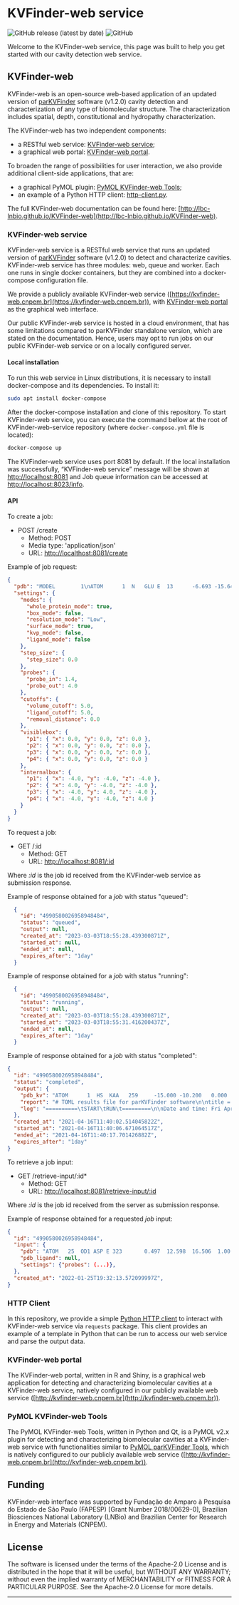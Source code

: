 # KVFinder-web service

![GitHub release (latest by date)](https://img.shields.io/github/v/release/LBC-LNBio/KVFinder-web-service?color=informational)
![GitHub](https://img.shields.io/github/license/LBC-LNBio/KVFinder-web-service)

Welcome to the KVFinder-web service, this page was built to help you get started with our cavity detection web service.

## KVFinder-web

KVFinder-web is an open-source web-based application of an updated version of [parKVFinder](https://github.com/LBC-LNBio/parKVFinder) software (v1.2.0) cavity detection and characterization of any type of biomolecular structure. The characterization includes spatial, depth, constitutional and hydropathy characterization.

The KVFinder-web has two independent components:

- a RESTful web service: [KVFinder-web service](https://github.com/LBC-LNBio/KVFinder-web-service);
- a graphical web portal: [KVFinder-web portal](https://github.com/LBC-LNBio/KVFinder-web-portal).

To broaden the range of possibilities for user interaction, we also provide additional client-side applications, that are:

- a graphical PyMOL plugin: [PyMOL KVFinder-web Tools](https://github.com/LBC-LNBio/PyMOL-KVFinder-web-Tools);
- an example of a Python HTTP client: [http-client.py](https://github.com/LBC-LNBio/KVFinder-web-service/blob/master/http_client.py).

The full KVFinder-web documentation can be found here: [http://lbc-lnbio.github.io/KVFinder-web](http://lbc-lnbio.github.io/KVFinder-web).

### KVFinder-web service

KVFinder-web service is a RESTful web service that runs an updated version of [parKVFinder](https://github.com/LBC-LNBio/parKVFinder) software (v1.2.0) to detect and characterize cavities. KVFinder-web service has three modules: web, queue and worker. Each one runs in single docker containers, but they are combined into a docker-compose configuration file.

We provide a publicly available KVFinder-web service ([https://kvfinder-web.cnpem.br](https://kvfinder-web.cnpem.br)), with [KVFinder-web portal](https://github.com/LBC-LNBio/KVFinder-web-portal) as the graphical web interface.

Our public KVFinder-web service is hosted in a cloud environment, that has some limitations compared to parKVFinder standalone version, which are stated on the documentation. Hence, users may opt to run jobs on our public KVFinder-web service or on a locally configured server.

#### Local installation

To run this web service in Linux distributions, it is necessary to install docker-compose and its dependencies. To install it:

```bash
sudo apt install docker-compose
```

After the docker-compose installation and clone of this repository. To start KVFinder-web service, you can execute the command bellow at the root of KVFinder-web-service repository (where `docker-compose.yml` file is located):

```bash
docker-compose up
```

The KVFinder-web service uses port 8081 by default. If the local installation was successfully, “KVFinder-web service” message will be shown at [http://localhost:8081](http://localhost:8081) and Job queue information can be accessed at [http://localhost:8023/info](http://localhost:8023/info).

#### API

To create a job:

- POST /create
  - Method: POST
  - Media type: 'application/json'
  - URL: [http://localthost:8081/create](http://localthost:8081/create)

Example of job request:

```json
{
  "pdb": "MODEL        1\nATOM      1  N   GLU E  13      -6.693 -15.642 -14.858  1.00100.00           N  \n(...)\nEND\n",
  "settings": {
    "modes": {
      "whole_protein_mode": true,
      "box_mode": false,
      "resolution_mode": "Low",
      "surface_mode": true,
      "kvp_mode": false,
      "ligand_mode": false
    },
    "step_size": {
      "step_size": 0.0
    },
    "probes": {
      "probe_in": 1.4,
      "probe_out": 4.0
    },
    "cutoffs": {
      "volume_cutoff": 5.0,
      "ligand_cutoff": 5.0,
      "removal_distance": 0.0
    },
    "visiblebox": {
      "p1": { "x": 0.0, "y": 0.0, "z": 0.0 },
      "p2": { "x": 0.0, "y": 0.0, "z": 0.0 },
      "p3": { "x": 0.0, "y": 0.0, "z": 0.0 },
      "p4": { "x": 0.0, "y": 0.0, "z": 0.0 }
    },
    "internalbox": {
      "p1": { "x": -4.0, "y": -4.0, "z": -4.0 },
      "p2": { "x": 4.0, "y": -4.0, "z": -4.0 },
      "p3": { "x": -4.0, "y": 4.0, "z": -4.0 },
      "p4": { "x": -4.0, "y": -4.0, "z": 4.0 }
    }
  }
}
```

To request a job:

- GET /:id
  - Method: GET
  - URL: [http://localhost:8081/:id](http://localhost:8081/:id)

Where *:id* is the job id received from the KVFinder-web service as submission response.

Example of response obtained for a *job* with status "queued":

```json
  {
    "id": "4990580026958948484",
    "status": "queued",
    "output": null,
    "created_at": "2023-03-03T18:55:28.439300871Z",
    "started_at": null,
    "ended_at": null,
    "expires_after": "1day"
  }
```

Example of response obtained for a *job* with status "running":

```json
  {
    "id": "4990580026958948484",  
    "status": "running",  
    "output": null,  
    "created_at": "2023-03-03T18:55:28.439300871Z",  
    "started_at": "2023-03-03T18:55:31.416200437Z",    
    "ended_at": null,  
    "expires_after": "1day"
  }
```

Example of response obtained for a *job* with status "completed":

```json
{
  "id": "4990580026958948484",
  "status": "completed",
  "output": {
    "pdb_kv": "ATOM      1  HS  KAA   259     -15.000 -10.200   0.000  1.00  0.00\nATOM      2(...)",
    "report": "# TOML results file for parKVFinder software\n\ntitle = \"parKVFinder results f(...)",
    "log": "==========\tSTART\tRUN\t=========\n\nDate and time: Fri Apr 16 11:40:06 2021\n\nRu(...)",
  },
  "created_at": "2021-04-16T11:40:02.514045822Z",
  "started_at": "2021-04-16T11:40:06.671064517Z",
  "ended_at": "2021-04-16T11:40:17.701426882Z",
  "expires_after": "1day"
}
```

To retrieve a job input:

- GET /retrieve-input/:id*
  - Method: GET
  - URL: [http://localhost:8081/retrieve-input/:id](http://localhost:8081/retrieve-input/:id)

Where *:id*  is the job id received from the server as submission response.

Example of response obtained for a requested *job* input:

```json
{
  "id": "4990580026958948484",
  "input": {
    "pdb": "ATOM   25  OD1 ASP E 323       0.497  12.598  16.506  1.00 40.80           O  \nATOM      26(...)",
    "pdb_ligand": null,
    "settings": {"probes": (...)},
  },
  "created_at": "2022-01-25T19:32:13.572099997Z",
}
```

### HTTP Client

In this repository, we provide a simple [Python HTTP client](https://github.com/LBC-LNBio/KVFinder-web-service/blob/master/http-client.py) to interact with KVFinder-web service via `requests` package. This client provides an example of a template in Python that can be run to access our web service and parse the output data.

### KVFinder-web portal

The KVFinder-web portal, written in R and Shiny, is a graphical web application for detecting and characterizing biomolecular cavities at a KVFinder-web service, natively configured in our publicly available web service ([http://kvfinder-web.cnpem.br](http://kvfinder-web.cnpem.br)).

### PyMOL KVFinder-web Tools

The PyMOL KVFinder-web Tools, written in Python and Qt, is a PyMOL v2.x plugin for detecting and characterizing biomolecular cavities at a KVFinder-web service with functionalities similar to [PyMOL parKVFinder Tools](https://github.com/LBC-LNBio/parKVFinder/wiki/parKVFinder-Tutorial#pymol2-parkvfinder-tools), which is natively configured to our publicly available web service ([http://kvfinder-web.cnpem.br](http://kvfinder-web.cnpem.br)).

## Funding

KVFinder-web interface was supported by Fundação de Amparo à Pesquisa do Estado de São Paulo (FAPESP) [Grant Number 2018/00629-0], Brazilian Biosciences National Laboratory (LNBio) and Brazilian Center for Research in Energy and Materials (CNPEM).

## License

The software is licensed under the terms of the Apache-2.0 License and is distributed in the hope that it will be useful, but WITHOUT ANY WARRANTY; without even the implied warranty of MERCHANTABILITY or FITNESS FOR A PARTICULAR PURPOSE. See the Apache-2.0 License for more details.

---

